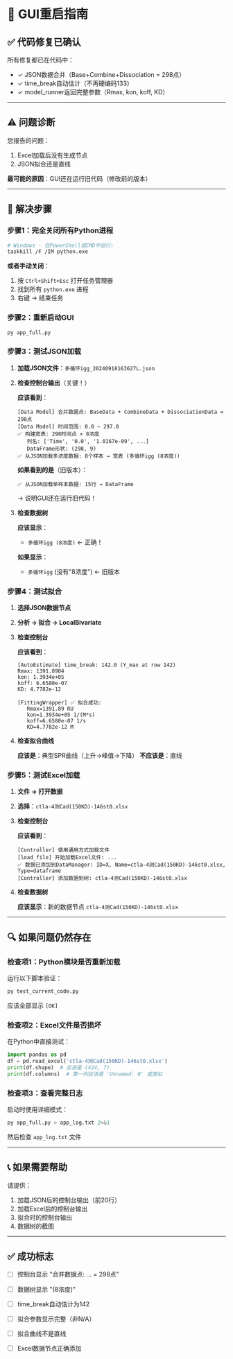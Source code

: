 # 🔄 GUI重启指南

## ✅ 代码修复已确认

所有修复都已在代码中：
- ✓ JSON数据合并（Base+Combine+Dissociation = 298点）
- ✓ time_break自动估计（不再硬编码133）
- ✓ model_runner返回完整参数（Rmax, kon, koff, KD）

---

## ⚠️ 问题诊断

您报告的问题：
1. Excel加载后没有生成节点
2. JSON拟合还是直线

**最可能的原因**：GUI还在运行旧代码（修改前的版本）

---

## 🔧 解决步骤

### 步骤1：完全关闭所有Python进程

```bash
# Windows - 在PowerShell或CMD中运行:
taskkill /F /IM python.exe
```

**或者手动关闭**：
1. 按 `Ctrl+Shift+Esc` 打开任务管理器
2. 找到所有 `python.exe` 进程
3. 右键 → 结束任务

### 步骤2：重新启动GUI

```bash
py app_full.py
```

### 步骤3：测试JSON加载

1. **加载JSON文件**：`多循环igg_20240918163627L.json`

2. **检查控制台输出**（关键！）

   **应该看到**：
   ```
   [Data Model] 合并数据点: BaseData + CombineData + DissociationData = 298点
   [Data Model] 时间范围: 0.0 ~ 297.0
   ✅ 构建宽表: 298时间点 × 8浓度
      列名: ['Time', '0.0', '1.0167e-09', ...]
      DataFrame形状: (298, 9)
   ✅ 从JSON加载多浓度数据: 8个样本 → 宽表 (多循环igg (8浓度))
   ```

   **如果看到的是**（旧版本）：
   ```
   ✅ 从JSON加载单样本数据: 15行 → DataFrame
   ```
   → 说明GUI还在运行旧代码！

3. **检查数据树**

   **应该显示**：
   - `多循环igg (8浓度)` ← 正确！

   **如果显示**：
   - `多循环igg` (没有"8浓度") ← 旧版本

### 步骤4：测试拟合

1. **选择JSON数据节点**
2. **分析 → 拟合 → LocalBivariate**
3. **检查控制台**

   **应该看到**：
   ```
   [AutoEstimate] time_break: 142.0 (Y_max at row 142)
   Rmax: 1391.8904
   kon: 1.3934e+05
   koff: 6.6580e-07
   KD: 4.7782e-12
   
   [FittingWrapper] ✅ 拟合成功:
      Rmax=1391.89 RU
      kon=1.3934e+05 1/(M*s)
      koff=6.6580e-07 1/s
      KD=4.7782e-12 M
   ```

4. **检查拟合曲线**

   **应该是**：典型SPR曲线（上升→峰值→下降）
   **不应该是**：直线

### 步骤5：测试Excel加载

1. **文件 → 打开数据**
2. **选择**：`ctla-4测Cad(150KD)-146st0.xlsx`
3. **检查控制台**

   **应该看到**：
   ```
   [Controller] 使用通用方式加载文件
   [load_file] 开始加载Excel文件: ...
   ✅ 数据已添加到DataManager: ID=X, Name=ctla-4测Cad(150KD)-146st0.xlsx, Type=dataframe
   [Controller] 添加数据到树: ctla-4测Cad(150KD)-146st0.xlsx
   ```

4. **检查数据树**

   **应该显示**：新的数据节点 `ctla-4测Cad(150KD)-146st0.xlsx`

---

## 🔍 如果问题仍然存在

### 检查项1：Python模块是否重新加载

运行以下脚本验证：
```bash
py test_current_code.py
```

应该全部显示 `[OK]`

### 检查项2：Excel文件是否损坏

在Python中直接测试：
```python
import pandas as pd
df = pd.read_excel('ctla-4测Cad(150KD)-146st0.xlsx')
print(df.shape)  # 应该是 (424, 7)
print(df.columns)  # 第一列应该是 'Unnamed: 0' 或类似
```

### 检查项3：查看完整日志

启动时使用详细模式：
```bash
py app_full.py > app_log.txt 2>&1
```

然后检查 `app_log.txt` 文件

---

## 📞 如果需要帮助

请提供：
1. 加载JSON后的控制台输出（前20行）
2. 加载Excel后的控制台输出
3. 拟合时的控制台输出
4. 数据树的截图

---

## ✅ 成功标志

- [ ] 控制台显示 "合并数据点: ... = 298点"
- [ ] 数据树显示 "(8浓度)"
- [ ] time_break自动估计为142
- [ ] 拟合参数显示完整（非N/A）
- [ ] 拟合曲线不是直线
- [ ] Excel数据节点正确添加

